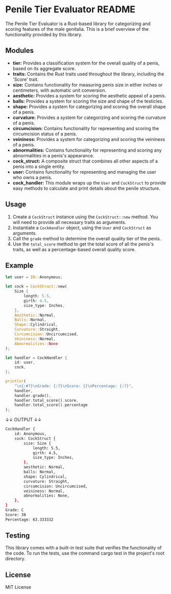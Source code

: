 # Penile Tier Evaluator README

The Penile Tier Evaluator is a Rust-based library for categorizing and scoring features of the male genitalia. This is a brief overview of the functionality provided by this library.

## Modules
- **tier:** Provides a classification system for the overall quality of a penis, based on its aggregate score.
- **traits:** Contains the Rust traits used throughout the library, including the 'Score' trait.
- **size:** Contains functionality for measuring penis size in either inches or centimeters, with automatic unit conversion.
- **aesthetic:** Provides a system for scoring the aesthetic appeal of a penis.
- **balls:** Provides a system for scoring the size and shape of the testicles.
- **shape:** Provides a system for categorizing and scoring the overall shape of a penis.
- **curvature:** Provides a system for categorizing and scoring the curvature of a penis.
- **circumcision:** Contains functionality for representing and scoring the circumcision status of a penis.
- **veininess:** Provides a system for categorizing and scoring the veininess of a penis.
- **abnormalities:** Contains functionality for representing and scoring any abnormalities in a penis's appearance.
- **cock_struct:** A composite struct that combines all other aspects of a penis into a single entity.
- **user:** Contains functionality for representing and managing the user who owns a penis.
- **cock_handler:** This module wraps up the `User` and `CockStruct` to provide easy methods to calculate and print details about the penile structure.

## Usage

1. Create a `CockStruct` instance using the `CockStruct::new` method. You will need to provide all necessary traits as arguments.
2. Instantiate a `CockHandler` object, using the `User` and `CockStruct` as arguments.
3. Call the `grade` method to determine the overall quality tier of the penis.
4. Use the `total_score` method to get the total score of all the penis's traits, as well as a percentage-based overall quality score.

## Example

```rust
let user = ID::Anonymous;

let cock = CockStruct::new(
    Size {
        length: 5.5,
        girth: 4.5,
        size_type: Inches,
    },
    Aesthetic::Normal,
    Balls::Normal,
    Shape::Cylindrical,
    Curvature::Straight,
    Circumcision::Uncircumcised,
    Veininess::Normal,
    Abnormalities::None
);

let handler = CockHandler {
    id: user,
    cock,
};

println!(
    "\n{:#?}\nGrade: {:?}\nScore: {}\nPercentage: {:?}",
    handler,
    handler.grade(),
    handler.total_score().score,
    handler.total_score().percentage
);
```
&#8595;&#8595; OUTPUT &#8595;&#8595;
```sh
CockHandler {
    id: Anonymous,
    cock: CockStruct {
        size: Size {
            length: 5.5,
            girth: 4.5,
            size_type: Inches,
        },
        aesthetic: Normal,
        balls: Normal,
        shape: Cylindrical,
        curvature: Straight,
        circumcision: Uncircumcised,
        veininess: Normal,
        abnormalities: None,
    },
}
Grade: C
Score: 38
Percentage: 63.333332
```

## Testing

This library comes with a built-in test suite that verifies the functionality of the code. To run the tests, use the command cargo test in the project's root directory.

## License

MIT License
